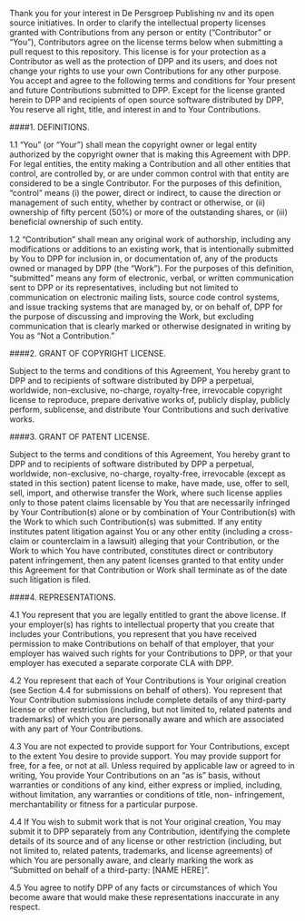 Thank you for your interest in De Persgroep Publishing nv and its open source initiatives. In order to clarify the intellectual property licenses granted with Contributions from any person or entity (“Contributor” or “You”), Contributors agree on the license terms below when submitting a pull request to this repository. This license is for your protection as a Contributor as well as the protection of DPP and its users, and does not change your rights to use your own Contributions for any other purpose. You accept and agree to the following terms and conditions for Your present and future Contributions submitted to DPP. Except for the license granted herein to DPP and recipients of open source software distributed by DPP, You reserve all right, title, and interest in and to Your Contributions.

####1. DEFINITIONS.

  1.1 “You” (or “Your”) shall mean the copyright owner or legal entity authorized by the copyright owner that is making this Agreement with DPP. For legal entities, the entity making a Contribution and all other entities that control, are controlled by, or are under common control with that entity are considered to be a single Contributor. For the purposes of this definition, “control” means (i) the power, direct or indirect, to cause the direction or management of such entity, whether by contract or otherwise, or (ii) ownership of fifty percent (50%) or more of the outstanding shares, or (iii) beneficial ownership of such entity.

  1.2 “Contribution” shall mean any original work of authorship, including any modifications or additions to an existing work, that is intentionally submitted by You to DPP for inclusion in, or documentation of, any of the products owned or managed by DPP (the “Work”). For the purposes of this definition, “submitted” means any form of electronic, verbal, or written communication sent to DPP or its representatives, including but not limited to communication on electronic mailing lists, source code control systems, and issue tracking systems that are managed by, or on behalf of, DPP for the purpose of discussing and improving the Work, but excluding communication that is clearly marked or otherwise designated in writing by You as “Not a Contribution.”

####2. GRANT OF COPYRIGHT LICENSE.

Subject to the terms and conditions of this Agreement, You hereby grant to DPP and to recipients of software distributed by DPP a perpetual, worldwide, non-exclusive, no-charge, royalty-free, irrevocable copyright license to reproduce, prepare derivative works of, publicly display, publicly perform, sublicense, and distribute Your Contributions and such derivative works.

####3. GRANT OF PATENT LICENSE.

Subject to the terms and conditions of this Agreement, You hereby grant to DPP and to recipients of software distributed by DPP a perpetual, worldwide, non-exclusive, no-charge, royalty-free, irrevocable (except as stated in this section) patent license to make, have made, use, offer to sell, sell, import, and otherwise transfer the Work, where such license applies only to those patent claims licensable by You that are necessarily infringed by Your Contribution(s) alone or by combination of Your Contribution(s) with the Work to which such Contribution(s) was submitted. If any entity institutes patent litigation against You or any other entity (including a cross-claim or counterclaim in a lawsuit) alleging that your Contribution, or the Work to which You have contributed, constitutes direct or contributory patent infringement, then any patent licenses granted to that entity under this Agreement for that Contribution or Work shall terminate as of the date such litigation is filed.

####4. REPRESENTATIONS.

  4.1 You represent that you are legally entitled to grant the above license. If your employer(s) has rights to intellectual property that you create that includes your Contributions, you represent that you have received permission to make Contributions on behalf of that employer, that your employer has waived such rights for your Contributions to DPP, or that your employer has executed a separate corporate CLA with DPP.

  4.2 You represent that each of Your Contributions is Your original creation (see Section 4.4 for submissions on behalf of others). You represent that Your Contribution submissions include complete details of any third-party license or other restriction (including, but not limited to, related patents and trademarks) of which you are personally aware and which are associated with any part of Your Contributions.

  4.3 You are not expected to provide support for Your Contributions, except to the extent You desire to provide support. You may provide support for free, for a fee, or not at all. Unless required by applicable law or agreed to in writing, You provide Your Contributions on an “as is” basis, without warranties or conditions of any kind, either express or implied, including, without limitation, any warranties or conditions of title, non- infringement, merchantability or fitness for a particular purpose.

  4.4 If You wish to submit work that is not Your original creation, You may submit it to DPP separately from any Contribution, identifying the complete details of its source and of any license or other restriction (including, but not limited to, related patents, trademarks, and license agreements) of which You are personally aware, and clearly marking the work as “Submitted on behalf of a third-party: [NAME HERE]”.

  4.5 You agree to notify DPP of any facts or circumstances of which You become aware that would make these representations inaccurate in any respect.
